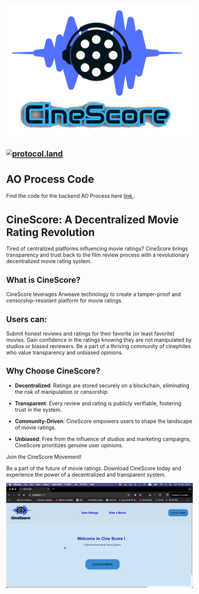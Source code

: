 

![Cine Score](src/assets/logo.png)

## [![protocol.land](https://arweave.net/eZp8gOeR8Yl_cyH9jJToaCrt2He1PHr0pR4o-mHbEcY)](https://protocol.land/#/repository/70579f9a-bf39-4831-8aed-e980d3279efa)

# AO Process Code
Find the code for the backend AO Process here [link ](https://ide.betteridea.dev/import?id=A1zJqaE8RkOswtmuhOawvXHE2p04ovGwjtyDyTPus2A).

# CineScore: A Decentralized Movie Rating Revolution
Tired of centralized platforms influencing movie ratings? 
CineScore brings transparency and trust back to the film review process with a revolutionary decentralized movie rating system.

## What is CineScore?

CineScore leverages Arweave technology to create a tamper-proof and censorship-resistant platform for movie ratings. 

## Users can:

Submit honest reviews and ratings for their favorite (or least favorite) movies.
Gain confidence in the ratings knowing they are not manipulated by studios or biased reviewers.
Be a part of a thriving community of cinephiles who value transparency and unbiased opinions.


## Why Choose CineScore?
- **Decentralized**: Ratings are stored securely on a blockchain, eliminating the risk of manipulation or censorship.
  
- **Transparent**: Every review and rating is publicly verifiable, fostering trust in the system.
  
- **Community-Driven**: CineScore empowers users to shape the landscape of movie ratings.
  
- **Unbiased**: Free from the influence of studios and marketing campaigns, CineScore prioritizes genuine user opinions.
  
Join the CineScore Movement!

Be a part of the future of movie ratings. Download CineScore today and experience the power of a decentralized and transparent system.




![Cine Score](CineScore.gif)
